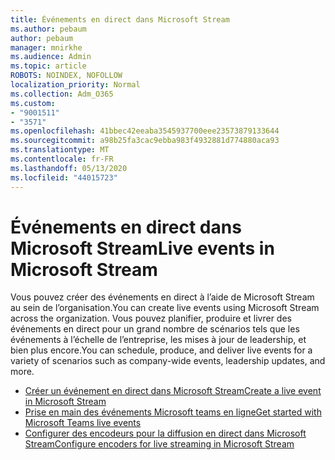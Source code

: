 ```yaml
---
title: Événements en direct dans Microsoft Stream
ms.author: pebaum
author: pebaum
manager: mnirkhe
ms.audience: Admin
ms.topic: article
ROBOTS: NOINDEX, NOFOLLOW
localization_priority: Normal
ms.collection: Adm_O365
ms.custom:
- "9001511"
- "3571"
ms.openlocfilehash: 41bbec42eeaba3545937700eee23573879133644
ms.sourcegitcommit: a98b25fa3cac9ebba983f4932881d774880aca93
ms.translationtype: MT
ms.contentlocale: fr-FR
ms.lasthandoff: 05/13/2020
ms.locfileid: "44015723"
---
```

# <a name="live-events-in-microsoft-stream"></a><span data-ttu-id="b4139-102">Événements en direct dans Microsoft Stream</span><span class="sxs-lookup"><span data-stu-id="b4139-102">Live events in Microsoft Stream</span></span>

<span data-ttu-id="b4139-103">Vous pouvez créer des événements en direct à l’aide de Microsoft Stream au sein de l’organisation.</span><span class="sxs-lookup"><span data-stu-id="b4139-103">You can create live events using Microsoft Stream across the organization.</span></span> <span data-ttu-id="b4139-104">Vous pouvez planifier, produire et livrer des événements en direct pour un grand nombre de scénarios tels que les événements à l’échelle de l’entreprise, les mises à jour de leadership, et bien plus encore.</span><span class="sxs-lookup"><span data-stu-id="b4139-104">You can schedule, produce, and deliver live events for a variety of scenarios such as company-wide events, leadership updates, and more.</span></span>

- [<span data-ttu-id="b4139-105">Créer un événement en direct dans Microsoft Stream</span><span class="sxs-lookup"><span data-stu-id="b4139-105">Create a live event in Microsoft Stream</span></span>](https://docs.microsoft.com/stream/live-create-event)
- [<span data-ttu-id="b4139-106">Prise en main des événements Microsoft teams en ligne</span><span class="sxs-lookup"><span data-stu-id="b4139-106">Get started with Microsoft Teams live events</span></span>](https://support.office.com/article/get-started-with-microsoft-teams-live-events-d077fec2-a058-483e-9ab5-1494afda578a)
- [<span data-ttu-id="b4139-107">Configurer des encodeurs pour la diffusion en direct dans Microsoft Stream</span><span class="sxs-lookup"><span data-stu-id="b4139-107">Configure encoders for live streaming in Microsoft Stream</span></span>](https://docs.microsoft.com/stream/live-encoder-setup)
